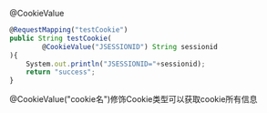 @CookieValue

```javascript
@RequestMapping("testCookie")
public String testCookie(
        @CookieValue("JSESSIONID") String sessionid
){
    System.out.println("JSESSIONID="+sessionid);
    return "success";
}
```

@CookieValue("cookie名")修饰Cookie类型可以获取cookie所有信息